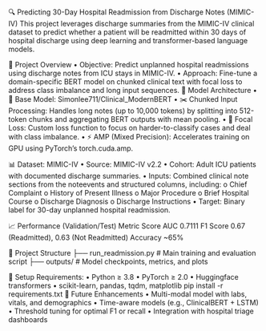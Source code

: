 🔍 Predicting 30-Day Hospital Readmission from Discharge Notes (MIMIC-IV)
This project leverages discharge summaries from the MIMIC-IV clinical dataset to predict whether a patient will be readmitted within 30 days of hospital discharge using deep learning and transformer-based language models.


🧠 Project Overview
•	Objective: Predict unplanned hospital readmissions using discharge notes from ICU stays in MIMIC-IV.
•	Approach: Fine-tune a domain-specific BERT model on chunked clinical text with focal loss to address class imbalance and long input sequences.
🚀 Model Architecture
•	🧠 Base Model: Simonlee711/Clinical_ModernBERT
•	✂️ Chunked Input Processing: Handles long notes (up to 10,000 tokens) by splitting into 512-token chunks and aggregating BERT outputs with mean pooling.
•	🎯 Focal Loss: Custom loss function to focus on harder-to-classify cases and deal with class imbalance.
•	⚡️ AMP (Mixed Precision): Accelerates training on GPU using PyTorch’s torch.cuda.amp.


📊 Dataset: MIMIC-IV
•	Source: MIMIC-IV v2.2
•	Cohort: Adult ICU patients with documented discharge summaries.
•	Inputs: Combined clinical note sections from the noteevents and structured columns, including:
o	Chief Complaint
o	History of Present Illness
o	Major Procedure
o	Brief Hospital Course
o	Discharge Diagnosis
o	Discharge Instructions
•	Target: Binary label for 30-day unplanned hospital readmission.

📈 Performance (Validation/Test)
Metric	Score
AUC	0.7111
F1 Score	0.67 (Readmitted), 0.63 (Not Readmitted)
Accuracy	~65%

📁 Project Structure
├── run_readmission.py        # Main training and evaluation script
├── outputs/                  # Model checkpoints, metrics, and plots


🔧 Setup
Requirements:
•	Python ≥ 3.8
•	PyTorch ≥ 2.0
•	Huggingface transformers
•	scikit-learn, pandas, tqdm, matplotlib
pip install -r requirements.txt
🧪 Future Enhancements
•	Multi-modal model with labs, vitals, and demographics
•	Time-aware models (e.g., ClinicalBERT + LSTM)
•	Threshold tuning for optimal F1 or recall
•	Integration with hospital triage dashboards

